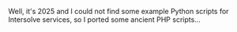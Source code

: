 Well, it's 2025 and I could not find some example Python scripts for Intersolve services, so I ported some ancient PHP scripts...
